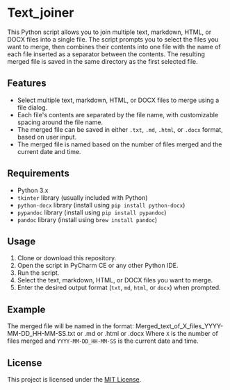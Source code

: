 # Text_joiner

This Python script allows you to join multiple text, markdown, HTML, or DOCX files into a single file. The script prompts you to select the files you want to merge, then combines their contents into one file with the name of each file inserted as a separator between the contents. The resulting merged file is saved in the same directory as the first selected file.

## Features

- Select multiple text, markdown, HTML, or DOCX files to merge using a file dialog.
- Each file's contents are separated by the file name, with customizable spacing around the file name.
- The merged file can be saved in either `.txt`, `.md`, `.html`, or `.docx` format, based on user input.
- The merged file is named based on the number of files merged and the current date and time.

## Requirements

- Python 3.x
- `tkinter` library (usually included with Python)
- `python-docx` library (install using `pip install python-docx`)
- `pypandoc` library (install using `pip install pypandoc`)
- `pandoc` library (install using `brew install pandoc`)

## Usage

1. Clone or download this repository.
2. Open the script in PyCharm CE or any other Python IDE.
3. Run the script.
4. Select the text, markdown, HTML, or DOCX files you want to merge.
5. Enter the desired output format (`txt`, `md`, `html`, or `docx`) when prompted.

## Example

The merged file will be named in the format:
Merged_text_of_X_files_YYYY-MM-DD_HH-MM-SS.txt or .md or .html or .docx
Where `X` is the number of files merged and `YYYY-MM-DD_HH-MM-SS` is the current date and time.

## License

This project is licensed under the [MIT License](LICENSE).